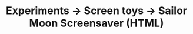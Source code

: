 ---
layout: wip.njk
title: Experiments → Screen toys → Sailor Moon Screensaver (HTML)
intro: Coming soon.
---